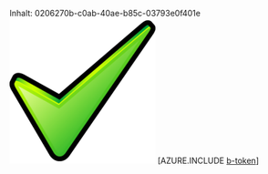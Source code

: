 Inhalt: 0206270b-c0ab-40ae-b85c-03793e0f401e![Bild](b2b800fd-7982-4aed-bd4a-8d4d83a622be.png)
[AZURE.INCLUDE [b-token](f401ecaa-1fa6-4325-8505-d5c8e9f8f595.md)]
